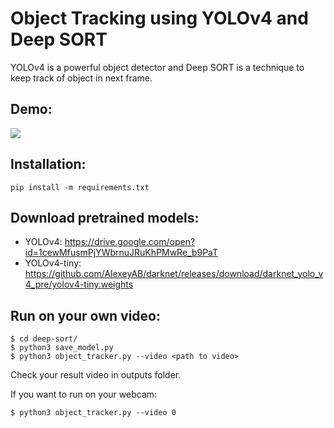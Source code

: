# Object Tracking using YOLOv4 and Deep SORT
YOLOv4 is a powerful object detector and Deep SORT is a technique to keep track of object in next frame.

## Demo:
![](demo.gif)

## Installation:
`pip install -m requirements.txt`

## Download pretrained models:
- YOLOv4: https://drive.google.com/open?id=1cewMfusmPjYWbrnuJRuKhPMwRe_b9PaT
- YOLOv4-tiny: https://github.com/AlexeyAB/darknet/releases/download/darknet_yolo_v4_pre/yolov4-tiny.weights

## Run on your own video:
```
$ cd deep-sort/
$ python3 save_model.py
$ python3 object_tracker.py --video <path to video>
```
Check your result video in outputs folder.

If you want to run on your webcam:

`$ python3 object_tracker.py --video 0`
